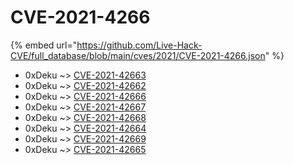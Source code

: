 # CVE-2021-4266
{% embed url="https://github.com/Live-Hack-CVE/full_database/blob/main/cves/2021/CVE-2021-4266.json" %}

* 0xDeku ~> [CVE-2021-42663](https://www.alice-snow.ru/2021/database/cve-2021-4266/cve-2021-42663-0xdeku)
* 0xDeku ~> [CVE-2021-42662](https://www.alice-snow.ru/2021/database/cve-2021-4266/cve-2021-42662-0xdeku)
* 0xDeku ~> [CVE-2021-42666](https://www.alice-snow.ru/2021/database/cve-2021-4266/cve-2021-42666-0xdeku)
* 0xDeku ~> [CVE-2021-42667](https://www.alice-snow.ru/2021/database/cve-2021-4266/cve-2021-42667-0xdeku)
* 0xDeku ~> [CVE-2021-42668](https://www.alice-snow.ru/2021/database/cve-2021-4266/cve-2021-42668-0xdeku)
* 0xDeku ~> [CVE-2021-42664](https://www.alice-snow.ru/2021/database/cve-2021-4266/cve-2021-42664-0xdeku)
* 0xDeku ~> [CVE-2021-42669](https://www.alice-snow.ru/2021/database/cve-2021-4266/cve-2021-42669-0xdeku)
* 0xDeku ~> [CVE-2021-42665](https://www.alice-snow.ru/2021/database/cve-2021-4266/cve-2021-42665-0xdeku)